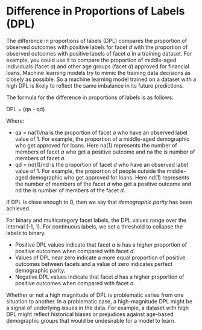 # Difference in Proportions of Labels \(DPL\)<a name="clarify-data-bias-metric-true-label-imbalance"></a>

The difference in proportions of labels \(DPL\) compares the proportion of observed outcomes with positive labels for facet *d* with the proportion of observed outcomes with positive labels of facet *a* in a training dataset\. For example, you could use it to compare the proportion of middle\-aged individuals \(facet *a*\) and other age groups \(facet *d*\) approved for financial loans\. Machine learning models try to mimic the training data decisions as closely as possible\. So a machine learning model trained on a dataset with a high DPL is likely to reflect the same imbalance in its future predictions\.

The formula for the difference in proportions of labels is as follows:

 DPL = \(qa \- qd\)

Where:
+ qa = na\(1\)/na is the proportion of facet *a* who have an observed label value of 1\. For example, the proportion of a middle\-aged demographic who get approved for loans\. Here na\(1\) represents the number of members of facet *a* who get a positive outcome and na the is number of members of facet *a*\. 
+ qd = nd\(1\)/nd is the proportion of facet *d* who have an observed label value of 1\. For example, the proportion of people outside the middle\-aged demographic who get approved for loans\. Here nd\(1\) represents the number of members of the facet *d* who get a positive outcome and nd the is number of members of the facet *d*\. 

If DPL is close enough to 0, then we say that *demographic parity* has been achieved\.

For binary and multicategory facet labels, the DPL values range over the interval \(\-1, 1\)\. For continuous labels, we set a threshold to collapse the labels to binary\. 
+ Positive DPL values indicate that facet *a* is has a higher proportion of positive outcomes when compared with facet *d*\.
+ Values of DPL near zero indicate a more equal proportion of positive outcomes between facets and a value of zero indicates perfect demographic parity\. 
+ Negative DPL values indicate that facet *d* has a higher proportion of positive outcomes when compared with facet *a*\.

Whether or not a high magnitude of DPL is problematic varies from one situation to another\. In a problematic case, a high\-magnitude DPL might be a signal of underlying issues in the data\. For example, a dataset with high DPL might reflect historical biases or prejudices against age\-based demographic groups that would be undesirable for a model to learn\.